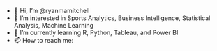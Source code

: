 - 👋 Hi, I’m @ryanmamitchell
- 👀 I’m interested in Sports Analytics, Business Intelligence, Statistical Analysis, Machine Learning
- 🌱 I’m currently learning R, Python, Tableau, and Power BI
- 📫 How to reach me: 

<!---
ryanmamitchell/ryanmamitchell is a ✨ special ✨ repository because its `README.md` (this file) appears on your GitHub profile.
You can click the Preview link to take a look at your changes.
--->
